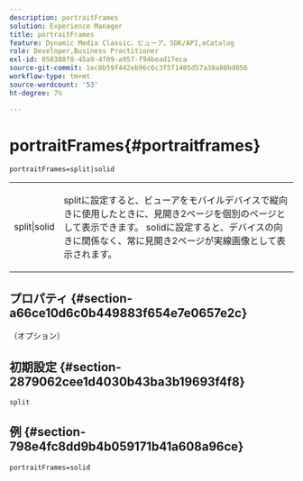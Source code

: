 ```yaml
---
description: portraitFrames
solution: Experience Manager
title: portraitFrames
feature: Dynamic Media Classic，ビューア，SDK/API,eCatalog
role: Developer,Business Practitioner
exl-id: 050388f8-45a9-4f09-a957-f94bead17eca
source-git-commit: 1ec8b59f442eb96c6c3f5f1405d57a38a86bd056
workflow-type: tm+mt
source-wordcount: '53'
ht-degree: 7%

---
```


# portraitFrames{#portraitframes}

`portraitFrames=split|solid`

<table id="table_1D425B7685D448459CD3FE8D683C813C"> 
 <tbody> 
  <tr> 
   <td colname="col1"> <p> <span class="codeph"> split|solid</span> </p> </td> 
   <td colname="col2"> <p><span class="codeph"> split</span>に設定すると、ビューアをモバイルデバイスで縦向きに使用したときに、見開き2ページを個別のページとして表示できます。 <span class="codeph"> solid</span>に設定すると、デバイスの向きに関係なく、常に見開き2ページが実線画像として表示されます。 </p> </td> 
  </tr> 
 </tbody> 
</table>

## プロパティ {#section-a66ce10d6c0b449883f654e7e0657e2c}

（オプション）

## 初期設定 {#section-2879062cee1d4030b43ba3b19693f4f8}

`split`

## 例 {#section-798e4fc8dd9b4b059171b41a608a96ce}

`portraitFrames=solid`
